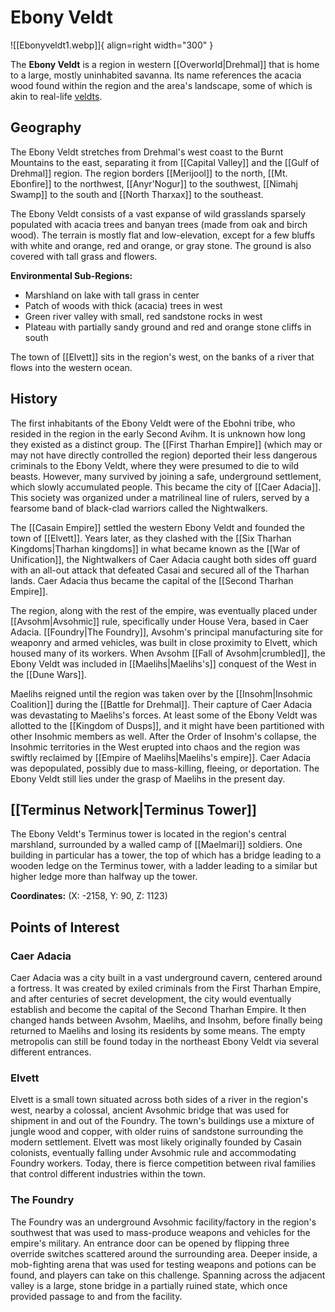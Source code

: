 # Ebony Veldt

![[Ebonyveldt1.webp]]{ align=right width="300" }

The **Ebony Veldt** is a region in western [[Overworld|Drehmal]] that is home to a large, mostly uninhabited savanna. Its name references the acacia wood found within the region and the area's landscape, some of which is akin to real-life [veldts](https://en.m.wikipedia.org/wiki/Veld).

## Geography

The Ebony Veldt stretches from Drehmal's west coast to the Burnt Mountains to the east, separating it from [[Capital Valley]] and the [[Gulf of Drehmal]] region. The region borders [[Merijool]] to the north, [[Mt. Ebonfire]] to the northwest, [[Anyr'Nogur]] to the southwest, [[Nimahj Swamp]] to the south and [[North Tharxax]] to the southeast.

The Ebony Veldt consists of a vast expanse of wild grasslands sparsely populated with acacia trees and banyan trees (made from oak and birch wood). The terrain is mostly flat and low-elevation, except for a few bluffs with white and orange, red and orange, or gray stone. The ground is also covered with tall grass and flowers. 

**Environmental Sub-Regions:**
- Marshland on lake with tall grass in center
- Patch of woods with thick (acacia) trees in west
- Green river valley with small, red sandstone rocks in west
- Plateau with partially sandy ground and red and orange stone cliffs in south

The town of [[Elvett]] sits in the region's west, on the banks of a river that flows into the western ocean.

## History

The first inhabitants of the Ebony Veldt were of the Ebohni tribe, who resided in the region in the early Second Avihm. It is unknown how long they existed as a distinct group. The [[First Tharhan Empire]] (which may or may not have directly controlled the region) deported their less dangerous criminals to the Ebony Veldt, where they were presumed to die to wild beasts. However, many survived by joining a safe, underground settlement, which slowly accumulated people. This became the city of [[Caer Adacia]]. This society was organized under a matrilineal line of rulers, served by a fearsome band of black-clad warriors called the Nightwalkers. 

The [[Casain Empire]] settled the western Ebony Veldt and founded the town of [[Elvett]]. Years later, as they clashed with the [[Six Tharhan Kingdoms|Tharhan kingdoms]] in what became known as the [[War of Unification]], the Nightwalkers of Caer Adacia caught both sides off guard with an all-out attack that defeated Casai and secured all of the Tharhan lands. Caer Adacia thus became the capital of the [[Second Tharhan Empire]].

The region, along with the rest of the empire, was eventually placed under [[Avsohm|Avsohmic]] rule, specifically under House Vera, based in Caer Adacia. [[Foundry|The Foundry]], Avsohm's principal manufacturing site for weaponry and armed vehicles, was built in close proximity to Elvett, which housed many of its workers. When Avsohm [[Fall of Avsohm|crumbled]], the Ebony Veldt was included in [[Maelihs|Maelihs's]] conquest of the West in the [[Dune Wars]].

Maelihs reigned until the region was taken over by the [[Insohm|Insohmic Coalition]] during the [[Battle for Drehmal]]. Their capture of Caer Adacia was devastating to Maelihs's forces. At least some of the Ebony Veldt was allotted to the [[Kingdom of Dusps]], and it might have been partitioned with other Insohmic members as well. After the Order of Insohm's collapse, the Insohmic territories in the West erupted into chaos and the region was swiftly reclaimed by [[Empire of Maelihs|Maelihs's empire]]. Caer Adacia was depopulated, possibly due to mass-killing, fleeing, or deportation. The Ebony Veldt still lies under the grasp of Maelihs in the present day.

## [[Terminus Network|Terminus Tower]]

The Ebony Veldt's Terminus tower is located in the region's central marshland, surrounded by a walled camp of [[Maelmari]] soldiers. One building in particular has a tower, the top of which has a bridge leading to a wooden ledge on the Terminus tower, with a ladder leading to a similar but higher ledge more than halfway up the tower.

**Coordinates:** (X: -2158, Y: 90, Z: 1123)

## Points of Interest

### Caer Adacia

Caer Adacia was a city built in a vast underground cavern, centered around a fortress. It was created by exiled criminals from the First Tharhan Empire, and after centuries of secret development, the city would eventually establish and become the capital of the Second Tharhan Empire. It then changed hands between Avsohm, Maelihs, and Insohm, before finally being returned to Maelihs and losing its residents by some means. The empty metropolis can still be found today in the northeast Ebony Veldt via several different entrances.

### Elvett

Elvett is a small town situated across both sides of a river in the region's west, nearby a colossal, ancient Avsohmic bridge that was used for shipment in and out of the Foundry. The town's buildings use a mixture of jungle wood and copper, with older ruins of sandstone surrounding the modern settlement. Elvett was most likely originally founded by Casain colonists, eventually falling under Avsohmic rule and accommodating Foundry workers. Today, there is fierce competition between rival families that control different industries within the town.

### The Foundry

The Foundry was an underground Avsohmic facility/factory in the region's southwest that was used to mass-produce weapons and vehicles for the empire's military. An entrance door can be opened by flipping three override switches scattered around the surrounding area. Deeper inside, a mob-fighting arena that was used for testing weapons and potions can be found, and players can take on this challenge. Spanning across the adjacent valley is a large, stone bridge in a partially ruined state, which once provided passage to and from the facility.
